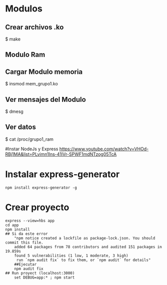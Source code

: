 # Modulos
## Crear archivos .ko
$ make
## Modulo Ram 
## Cargar Modulo memoria
$ insmod mem_grupo1.ko
## Ver mensajes del Modulo
$ dmesg
## Ver datos 
$ cat /proc/grupo1_ram

#Instar NodeJs y Express
	https://www.youtube.com/watch?v=VHOd-RBj1MA&list=PLvimn1Ins-41lVr-SPWF1mdNTzog05TcA

# Instalar  express-generator
	npm install express-generator -g

# Crear proyecto
	express --view=hbs app
	cd app 
	npm install
	## Si da este error
		"npm notice created a lockfile as package-lock.json. You should commit this file.
		added 64 packages from 78 contributors and audited 151 packages in 19.859s
		found 5 vulnerabilities (1 low, 1 moderate, 3 high)
		 run `npm audit fix` to fix them, or `npm audit` for details"
		##Ejecutar
		npm audit fix 
	## Run proyect (localhost:3000)
		set DEBUG=app:* ; npm start
